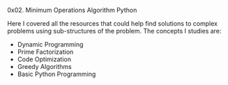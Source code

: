 0x02. Minimum Operations
Algorithm
Python

Here I covered all the resources that could help find solutions to complex problems using sub-structures of the problem. The concepts I studies are:
* Dynamic Programming
* Prime Factorization
* Code Optimization
* Greedy Algorithms
* Basic Python Programming
